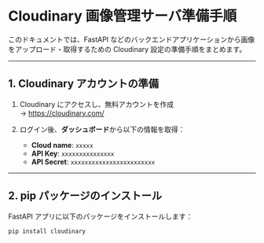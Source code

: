 # Cloudinary 画像管理サーバ準備手順

このドキュメントでは、FastAPI などのバックエンドアプリケーションから画像をアップロード・取得するための Cloudinary 設定の準備手順をまとめます。

---

## 1. Cloudinary アカウントの準備

1. Cloudinary にアクセスし、無料アカウントを作成  
   → https://cloudinary.com/

2. ログイン後、**ダッシュボード**から以下の情報を取得：

   - **Cloud name**: `xxxxx`
   - **API Key**: `xxxxxxxxxxxxxxx`
   - **API Secret**: `xxxxxxxxxxxxxxxxxxxxxxxx`

---

## 2. pip パッケージのインストール

FastAPI アプリに以下のパッケージをインストールします：

```bash
pip install cloudinary
